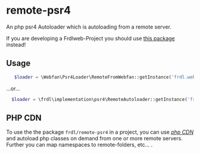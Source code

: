 # remote-psr4
An php psr4 Autoloader which is autoloading from a remote server.

If you are developing a Frdlweb-Project you should use [this package](https://github.com/webfan3/frdl-module-remote-psr4) instead!

## Usage
````php
   $loader = \Webfan\Psr4Loader\RemoteFromWebfan::getInstance('frdl.webfan.de', true, 'latest', true);
````

...or...

````php
  $loader = \frdl\implementation\psr4\RemoteAutoloader::getInstance('frdl.webfan.de', true, 'latest', true);
````

## PHP CDN
To use the the package `frdl/remote-psr4` in a project, you can use [*php CDN*](https://frdl.io/cdn/php) and autoload php classes on demand from one or more remote servers. Further you can map namespaces to remote-folders, etc... .
